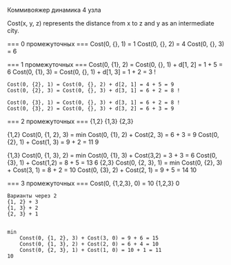 Коммивояжер динамика 4 узла

Cost(x, y, z) represents the distance from x to z and y as an intermediate city.

=== 0 промежуточных ===
Cost(0, {}, 1) = 1
Cost(0, {}, 2) = 4
Cost(0, {}, 3) = 6

=== 1 промежуточных ===
Cost(0, {1}, 2) = Cost(0, {}, 1) + d[1, 2] = 1 + 5 = 6
Cost(0, {1}, 3) = Cost(0, {}, 1) + d[1, 3] = 1 + 2 = 3 !

	Cost(0, {2}, 1) = Cost(0, {}, 2) + d[2, 1] = 4 + 5 = 9
	Cost(0, {2}, 3) = Cost(0, {}, 3) + d[3, 1] = 6 + 2 = 8 !

	Cost(0, {3}, 1) = Cost(0, {}, 3) + d[3, 1] = 6 + 2 = 8 !
	Cost(0, {3}, 2) = Cost(0, {}, 3) + d[3, 2] = 6 + 3 = 9

=== 2 промежуточных ===
{1,2}
{1,3}
{2,3}

{1,2}	Cost(0, {1, 2}, 3) =
min
Cost(0, {1}, 2) + Cost(2, 3)  = 6 + 3 = 9
Cost(0, {2}, 1) + Cost(1, 3) = 9 + 2 = 11
9

{1,3}	Cost(0, {1, 3}, 2) =
min
Cost(0, {1}, 3) + Cost(3,2) = 3 + 3 = 6
Cost(0, {3}, 1) + Cost(1,2) = 8 + 5 = 13
6
{2,3}	Cost(0, {2, 3}, 1) =
min
Cost(0, {2}, 3) + Cost(3, 1) = 8 + 2 = 10
Cost(0, {3}, 2) + Cost(2, 1) = 9 + 5 = 14
10

=== 3 промежуточных ===
Cost(0, {1,2,3}, 0) = 10
{1,2,3} 0

	Варианты через 2
	{1, 2} + 3
	{1, 3} + 2
	{2, 3} + 1


	min
		Const(0, {1, 2}, 3) + Cost(3, 0) = 9 + 6 = 15
		Const(0, {1, 3}, 2) + Cost(2, 0) = 6 + 4 = 10
		Const(0, {2, 3}, 1) + Cost(1, 0) = 10 + 1 = 11
	10




